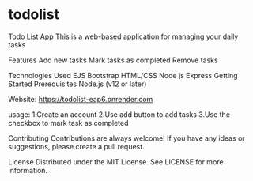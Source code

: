 # todolist

Todo List App
This is a web-based application for managing your daily tasks

Features
Add new tasks
Mark tasks as completed
Remove tasks

Technologies Used
EJS
Bootstrap
HTML/CSS
Node js
Express
Getting Started
Prerequisites
Node.js (v12 or later)

Website:
https://todolist-eap6.onrender.com

usage:
1.Create an account
2.Use add button to add tasks
3.Use the checkbox to mark task as completed



Contributing
Contributions are always welcome! If you have any ideas or suggestions, please create a pull request.

License
Distributed under the MIT License. See LICENSE for more information.





